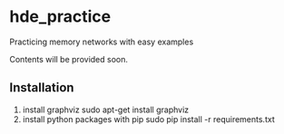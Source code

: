 # hde_practice
Practicing memory networks with easy examples

Contents will be provided soon.


## Installation

1. install graphviz
sudo apt-get install graphviz
2. install python packages with pip
sudo pip install -r requirements.txt
 
